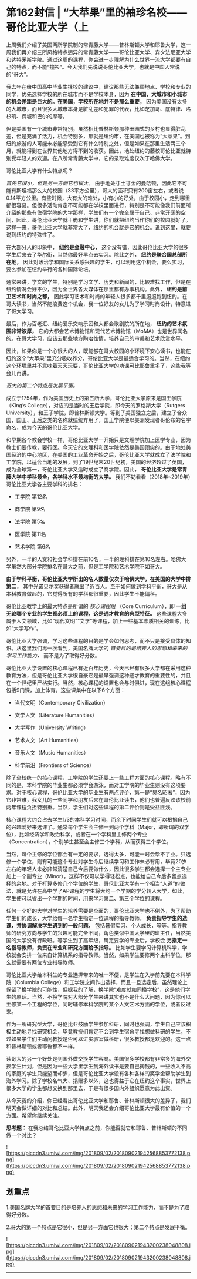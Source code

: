 # 第162封信 | “大苹果”里的袖珍名校——哥伦比亚大学（上

上周我们介绍了美国两所学院制的常青藤大学——普林斯顿大学和耶鲁大学，这一周我们再介绍三所风格特点迥异的常青藤大学——哥伦比亚大学、宾夕法尼亚大学和达特茅斯学院。通过这周的课程，你会进一步理解为什么世界一流大学都要有自己的特点，而不能“撞衫”。今天我们先说说哥伦比亚大学，也就是中国人常说的“哥大”。

我去年在给中国高中毕业生择校的建议中，建议那些无法兼顾地点、学校和专业的同学，优先选择学校的所在城市而不是学校本身，因为 **在中国，大城市和小城市的机会差距是巨大的。在美国，学校所在地并不是那么重要，** 因为美国没有太多的大城市，而且很多大城市本身是脏乱差和犯罪的代表，比如芝加哥、底特律、洛杉矶、费城和巴尔的摩等。

但是美国有一个城市非常特别，虽然相比普林斯顿那种田园式的乡村也显得脏乱差，但是充满了活力，机会特别多，那就是纽约市，在美国也被称为“大苹果”。到纽约旅游的人可能未必能感受到它有什么特别之处，但是如果在那里生活两三个月，就能得到在世界其他地方得不到的收获。因此，地处纽约的藤校哥伦比亚就特别受年轻人的欢迎。在八所常青藤大学中，它的录取难度仅次于哈佛大学。

哥伦比亚大学有什么特点呢？

 *首先它很小，但是另一方面它也很大。* 由于地处寸土寸金的曼哈顿，因此它不可能有斯坦福那么大的校园（33平方公里），哥大的面积只有200亩左右，或者说0.14平方公里。有些时候，大有大的难处，小有小的好处，由于校园小，走到哪里都很容易。但很多活动肯定不可能都在学校里面进行，特别是不可能像我们前面所介绍的那些有住宿学院的大学那样，学生们有一个完全属于自己、非常开阔的空间，因此，哥伦比亚大学就干脆和学生讲，你们就把纽约当作你们的校园就好了。这样一来，哥伦比亚大学就非常大了，纽约的机会就是它的机会。说到这里，就要说到纽约的特殊性了。

在大部分人的印象中， **纽约是金融中心，** 这个没有错，因此哥伦比亚大学的很多学生后来去了华尔街，当然你最好早点去实习。除此之外， **纽约是联合国总部所在地，** 因此对政治学和国际关系感兴趣的学生，可以利用这个机会，要么实习，要么参加在纽约举行的各种国际论坛。

通常来讲，学文的学生，特别是学习文学、历史和新闻的，比较难找工作，但是在纽约情况会好不少，因为全世界各大媒体在那里都有办事机构。此外， **纽约是前卫艺术和时尚之都，** 因此学习艺术和时尚的年轻人很多都千里迢迢跑到纽约。在哥大读书，当然不能浪费这个机会，我一位好友的女儿为了学习时尚设计，特意进了哥大学习。

最后，作为百老汇、纽约爱乐交响乐团和大都会歌剧院的所在地， **纽约的艺术氛围非常浓厚，** 它的大都会艺术博物馆和现代艺术博物馆（MoMA）也是世界闻名的。在哥大学习，应该去那些地方陶冶性情，培养自己的审美和艺术欣赏水平。

因此，如果你是一个心很大的人，既能够在哥大校园的小环境下安心读书，也能在纽约这个“大苹果”里充分吸收养分，哥伦比亚大学是最适合学习的。当然，在纽约这个环境里并不意味着天天玩耍，哥伦比亚大学的功课可比耶鲁重多了，这些我等会儿再讲。

 *哥大的第二个特点是发展平衡。*

成立于1754年，作为美国历史上的第五所大学，哥伦比亚大学原来是国王学院（King’s College），对应的是当时的王后学院，即今天的罗格斯大学（Rutgers University），和王子学院，即普林斯顿大学。等到了美国独立之后，建立了合众国，国王、王后之类的名称就统统弃用了，国王学院便以美洲发现者哥伦布的名字命名，成为今天的哥伦比亚大学。

和早期各个教会学校一样，哥伦比亚大学一开始只是文理学院加上医学专业，因为教士们要传教，要行医。今天它的文理科和医学院依然是美国顶尖的。由于地处美国经济的中心地区，在美国的工业革命开始之后，哥伦比亚大学就成立了法学院和工学院，以适合当地的发展，到了19世纪末20世纪初，美国的经济超过了英国，成为全球第一，哥伦比亚大学又适时成立了商学院。因此， **哥伦比亚大学是常青藤大学中学科最全，各学科水平最均衡的大学。** 我们不妨看看（2018年~2019年）哥伦比亚大学各主要学科的排名：

* 工学院 第12名

* 商学院 第9名

* 法学院 第5名

* 医学院 第11名

* 艺术学院 第6名

另外，一半的人文和社会学科排在前10名，一半的理科排在第10名左右。哈佛大学虽然大部分学院排名在哥大之前，但是工学院和艺术学院不如哥大。

 **由于学科平衡，哥伦比亚大学所出的名人数量仅次于哈佛大学，在美国的大学中排第二，** 其中光诺贝尔奖获得者就出了近百人。至于如何做到学科平衡，哥大是从本科教育做起的，它觉得所有的学科都很重要，因此学生不能偏科。

哥伦比亚教学上的最大特点是所谓的 *核心课程组* （Core Curriculum），即 **一组无论哪个专业的学生都必须上的课程，这是通才教育的典型特征。** 这些课程大多属于人文领域，比如“现代文明”“文学”等课程，加上一些基本素质相关的训练，比如“大学写作”。

哥伦比亚大学强调，学习这些课程的目的是学会如何思考，而不只是接受具体的知识。从这里我们再一次看到，美国名牌大学的 *首要目的是培养人的思想和未来的学习工作能力，* 而不是为了取得好分数。

哥伦比亚大学设置的核心课程已有近百年历史，今天已经有很多大学都在采用这种教育方法，但是哥伦比亚大学很自豪它是最早强调这种通才教育的重要性的，并且在一个世纪里严格实行。当然，核心课程的设置也会与时俱进，现在这组核心课程包括9门课，加上体育。这些课集中在以下6个方面：

* 当代文明（Contemporary Civilization）

* 文学人文（Literature Humanities）

* 大学写作（University Writing）

* 艺术人文（Art Humanities）

* 音乐人文（Music Humanities）

* 科学前沿（Frontiers of Science）

除了全校统一的核心课程，工学院的学生还要上一些工程方面的核心课程。略有不同的是，本科学院的毕业生都必须学会游泳，而对工学院的毕业生则没有这项要求。对于核心课程，哥伦比亚大学的毕业生有两点评价，第一是“臭名昭著”，因为它非常难，我女儿的一些同学和朋友后来在哥伦比亚读书，他们也普遍反映该校前两年课程负担特别重。当然，学生们对这些课程的第二评价则是受益匪浅。

核心课程大约会占去学生1/3的本科学习时间，而余下时间学生们就可以根据自己的兴趣爱好来选课了。通常每个学生会主修一到两个学科（Major，即所谓的双学位），比如经济学和政治科学，或者在一个学科里主修两个专业（Concentration），个别学生甚至会主修三个学科，从而获得三个学位。

当然，每个主修的学位都会有一定的要求，选得太多，可能一时会毕不了业。只选修一个学位，则有可能这个专业对学生今后继续学习和工作未必有用，毕竟20岁左右的年轻人未必非常清楚自己今后要做什么，因此很多学生都会选择一个主专业加上一个副专业（Minor），这样不仅可以学得轻松点，也能给自己今后多留点选择的余地。对于打算多修几个学位的学生，哥伦比亚大学有一个相当“人道”的做法，就是允许在高中学了AP课程的学生将大约一个学期的学分转入大学，如此，学生便可以省出一个学期的时间，用来学习第二、第三个学位的课程。

任何一个好的大学对学生的培养需要是全面的，哥伦比亚大学也不例外，为了帮助学生们的成长，大学给每一名学生指定一位课程的指导教师， **负责指导学生的选课，并协调解决学生遇到的一般问题，** 包括暑假实习、个人成长，等等。指导教师的研究方向与学生的兴趣可能完全不同，角色类似中国大学里的班主任，当然美国的大学没有行政班。等学生到了高年级，确定要学的专业后，学校会 **另指定一名指导教师，负责在专业和研究方面给予指导。** 比如学生要学习计算机科学，学校就会安排一位来自计算机系的指导教师。当然，如果学生要修两个主科学位，那么就需要有两位专业指导教师。

哥伦比亚大学给本科生的专业选择带来的唯一不便，是学生在入学前先要在本科学院（Columbia College）和工学院之间作出选择，而且一旦选定后，虽然理论上保留了换学院的可能性，但据我的了解，换学院“难度就如同换学校”，这是他们学生的原话。当然，不换学院对大部分学生来讲其实也不是什么大问题，因为你可以主修某一个工程的学位，同时辅修本科学院的某个人文艺术方面的学位，或者反过来。

作为一所研究型大学，哥伦比亚鼓励学生参加科研，同时也强调，学生自己应该积极主动地寻找研究机会，毕竟教授们肯定不会到学生宿舍寻找想做科研的学生，不过如果学生们主动问教授是否可以进实验室做科研，很多教授都是欢迎的。这一点和普林斯顿或者耶鲁都不一样。

读哥大的另一个好处是到国外做交换学生容易。美国很多学校都有非常多的海外交换学生计划，但是因为一些大学里学生到海外读书是要自己掏钱的，一些收入不高的家庭的学生只能望而却步，但是哥伦比亚大学设有各种各样的奖学金帮助学生到海外学习。除了学校名气大、捐赠多以外，这也得益于它在纽约这个事实，世界上很多大学的学生都想交换到那里去，于是有很多国内外组织愿意为此出资。

从今天我的介绍，你已经看出哥伦比亚大学和耶鲁、普林斯顿很大的差异了，我们明天会做详细的对比和总结。此外，明天我还会介绍哥伦比亚大学最有价值的一个方面。希望你继续关注。

 **思考题：** 在我总结哥伦比亚大学特点之前，你能否就它和耶鲁、普林斯顿的不同做一个对比？

![https://piccdn3.umiwi.com/img/201809/02/201809021942568853772138.png](https://piccdn3.umiwi.com/img/201809/02/201809021942568853772138.png)

## 划重点

1.美国名牌大学的首要目的是培养人的思想和未来的学习工作能力，而不是为了取得好分数。

2.哥大的第一个特点是它很小，但是另一方面它也很大；第二个特点是发展平衡。

![https://piccdn3.umiwi.com/img/201809/02/201809021943200238048808.jpg](https://piccdn3.umiwi.com/img/201809/02/201809021943200238048808.jpg)

---
